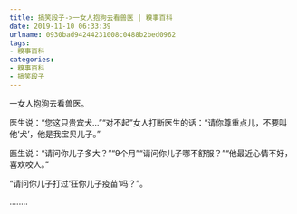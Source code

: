 ```yaml
---
title: 搞笑段子->一女人抱狗去看兽医 | 糗事百科
date: 2019-11-10 06:33:39
urlname: 0930bad94244231008c0488b2bed0962
tags: 
- 糗事百科
categories:
- 糗事百科
- 搞笑段子
---
```

一女人抱狗去看兽医。

医生说：“您这只贵宾犬…”“对不起”女人打断医生的话：“请你尊重点儿，不要叫他‘犬’，他是我宝贝儿子。”

医生说：“请问你儿子多大？”“9个月”“请问你儿子哪不舒服？”“他最近心情不好，喜欢咬人。”

“请问你儿子打过‘狂你儿子疫苗’吗？”。

........


